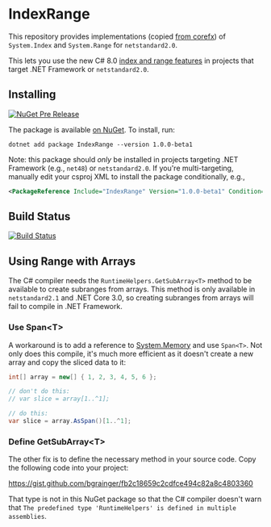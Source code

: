 # IndexRange

This repository provides implementations (copied [from corefx](https://github.com/dotnet/corefx/tree/d152d19f0be3dcea1a32f452e9d9940e990574d7/src/Common/src/CoreLib/System))
of `System.Index` and `System.Range` for `netstandard2.0`.

This lets you use the new C# 8.0 [index and range features](https://docs.microsoft.com/en-us/dotnet/csharp/whats-new/csharp-8#indices-and-ranges) in projects that target
.NET Framework or `netstandard2.0`.

## Installing

[![NuGet Pre Release](https://img.shields.io/nuget/v/IndexRange.svg)](https://www.nuget.org/packages/IndexRange/)

The package is available [on NuGet](https://www.nuget.org/packages/IndexRange). To install, run:

```
dotnet add package IndexRange --version 1.0.0-beta1
```

Note: this package should _only_ be installed in projects targeting .NET Framework (e.g., `net48`) or `netstandard2.0`. If you're multi-targeting, manually edit
your csproj XML to install the package conditionally, e.g.,

```xml
<PackageReference Include="IndexRange" Version="1.0.0-beta1" Condition=" '$(TargetFramework)' == 'netstandard2.0' " />
```

## Build Status

[![Build Status](https://dev.azure.com/bgrainger/Public/_apis/build/status/bgrainger.IndexRange?branchName=master)](https://dev.azure.com/bgrainger/Public/_build/latest?definitionId=3&branchName=master)

## Using Range with Arrays

The C# compiler needs the `RuntimeHelpers.GetSubArray<T>` method to be available to create subranges from arrays. This method is only available in `netstandard2.1`
and .NET Core 3.0, so creating subranges from arrays will fail to compile in .NET Framework.

### Use Span\<T>

A workaround is to add a reference to [System.Memory](https://www.nuget.org/packages/System.Memory/) and use `Span<T>`. Not only does this compile, it's much more
efficient as it doesn't create a new array and copy the sliced data to it:

```csharp
int[] array = new[] { 1, 2, 3, 4, 5, 6 };

// don't do this:
// var slice = array[1..^1];

// do this:
var slice = array.AsSpan()[1..^1];
```

### Define GetSubArray\<T>

The other fix is to define the necessary method in your source code. Copy the following code into your project:

https://gist.github.com/bgrainger/fb2c18659c2cdfce494c82a8c4803360

That type is not in this NuGet package so that the C# compiler doesn't warn that `The predefined type 'RuntimeHelpers' is defined in multiple assemblies`.
